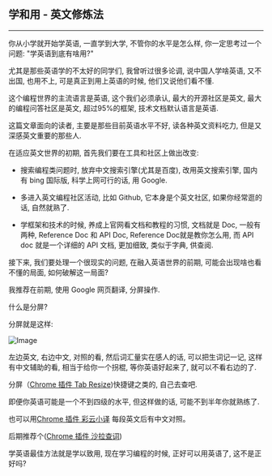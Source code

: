 ## 学和用 - 英文修炼法
<hr>

你从小学就开始学英语, 一直学到大学, 不管你的水平是怎么样, 你一定思考过一个问题: "学英语到底有啥用?"

尤其是那些英语学的不太好的同学们, 我曾听过很多论调, 说中国人学啥英语, 又不出国, 也用不上, 可是真正到用上英语的时候, 他们又说他们看不懂.

这个编程世界的主流语言是英语, 这个我们必须承认, 最大的开源社区是英文, 最大的编程问答社区是英文, 超过95%的框架, 技术文档默认语言是英语.

这篇文章面向的读者, 主要是那些目前英语水平不好, 读各种英文资料吃力, 但是又深感英文重要的那些人.

在适应英文世界的初期, 首先我们要在工具和社区上做出改变:

- 搜索编程类问题时, 放弃中文搜索引擎(尤其是百度), 改用英文搜索引擎, 国内有 bing 国际版, 科学上网可行的话, 用 Google.

- 多进入英文编程社区活动, 比如 Github, 它本身是个英文社区, 如果你经常逛的话, 自然就熟了.

- 学框架和技术的时候, 养成上官网看文档和教程的习惯, 文档就是 Doc, 一般有两种, Reference Doc 和 API Doc, Reference Doc就是教你怎么用, 而 API doc 就是一个详细的 API 文档, 更加细致, 类似于字典, 供查阅.

接下来, 我们要处理一个很现实的问题, 在融入英语世界的前期, 可能会出现啥也看不懂的局面, 如何破解这一局面? 

我推荐在前期, 使用 Google 网页翻译, 分屏操作.

什么是分屏?

分屏就是这样:

![Image](../../img/ScreenSplit.png)

左边英文, 右边中文, 对照的看, 然后词汇量实在感人的话, 可以把生词记一记, 这样有中文辅助的看, 相当于给你一个拐棍, 等你英语好起来了, 就可以不看右边的了.

分屏（[Chrome 插件 Tab Resize](https://chrome.google.com/webstore/detail/tab-resize-split-screen-l/bkpenclhmiealbebdopglffmfdiilejc))快捷键之类的, 自己去查吧.

即便你英语可能是一个不到四级的水平, 但这样做的话, 可能不到半年你就熟练了.

也可以用[Chrome 插件 彩云小译](https://chrome.google.com/webstore/detail/lingocloud-web-translatio/jmpepeebcbihafjjadogphmbgiffiajh) 每段英文后有中文对照。


后期推荐个([Chrome 插件 沙拉查词](https://chrome.google.com/webstore/detail/%E6%B2%99%E6%8B%89%E6%9F%A5%E8%AF%8D-%E8%81%9A%E5%90%88%E8%AF%8D%E5%85%B8%E5%88%92%E8%AF%8D%E7%BF%BB%E8%AF%91/cdonnmffkdaoajfknoeeecmchibpmkmg))

学英语最佳方法就是学以致用, 现在学习编程的时候, 正好可以用英语了, 这不是正好吗?

